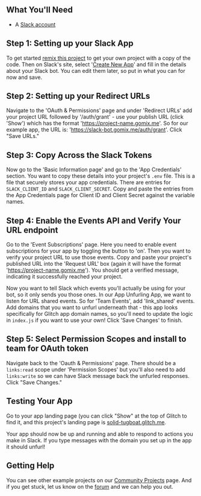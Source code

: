 ## What You'll Need
*  A [Slack account](https://slack.com/)

## Step 1: Setting up your Slack App
To get started [remix this project](https://gomix.com/#!/remix/solid-tugboat) to get your own project with a copy of the code. Then on Slack's site, select '[Create New App](https://api.slack.com/apps)' and fill in the details about your Slack bot. You can edit them later, so put in what you can for now and save. 

## Step 2: Setting up your Redirect URLs
Navigate to the 'OAuth & Permissions' page and under 'Redirect URLs' add your  project URL followed by '/auth/grant' - use your publish URL (click 'Show') which has the format 'https://project-name.gomix.me'. So for our example app, the URL is: 'https://slack-bot.gomix.me/auth/grant'. Click "Save URLs."

## Step 3: Copy Across the Slack Tokens
Now go to the 'Basic Information page' and go to the 'App Credentials' section. You want to copy these details into your project's `.env` file. This is a file that securely stores your app credentials. There are entries for `SLACK_CLIENT_ID` and `SLACK_CLIENT_SECRET`. Copy and paste the entries from the App Credentials page for Client ID and Client Secret against the variable names. 

## Step 4: Enable the Events API and Verify Your URL endpoint
Go to the 'Event Subscriptions' page. Here you need to enable event subscriptions for your app by toggling the button to 'on'. Then you want to verify your project URL to use those events. Copy and paste your project's published URL into the 'Request URL' box (again it will have the format 'https://project-name.gomix.me'). You should get a verified message, indicating it successfully reached your project.

Now you want to tell Slack which events you'll actually be using for your bot, so it only sends you those ones. In our App Unfurling App, we want to listen for URL shared events. So for 'Team Events', add 'link_shared' events. Add domains that you want to unfurl underneath that - this app looks specifically for Glitch app domain names, so you'll need to update the logic in `index.js` if you want to use your own! Click 'Save Changes' to finish.

## Step 5: Select Permission Scopes and install to team for OAuth token
Navigate back to the 'Oauth & Permissions' page. There should be a `links:read` scope under 'Permission Scopes' but you'll also need to add `links:write` so we can have Slack message back the unfurled responses. Click "Save Changes."

## Testing Your App
Go to your app landing page (you can click "Show" at the top of Glitch to find it, and this project's landing page is [solid-tugboat.glitch.me](https://solid-tugboat.glitch.me). 

Your app should now be up and running and able to respond to actions you make in Slack. If you type messages with the domain you set up in the app it should unfurl!


## Getting Help
You can see other example projects on our [Community Projects](https://gomix.com/community/) page. And if you get stuck, let us know on the [forum](http://support.gomix.com/) and we can help you out.
